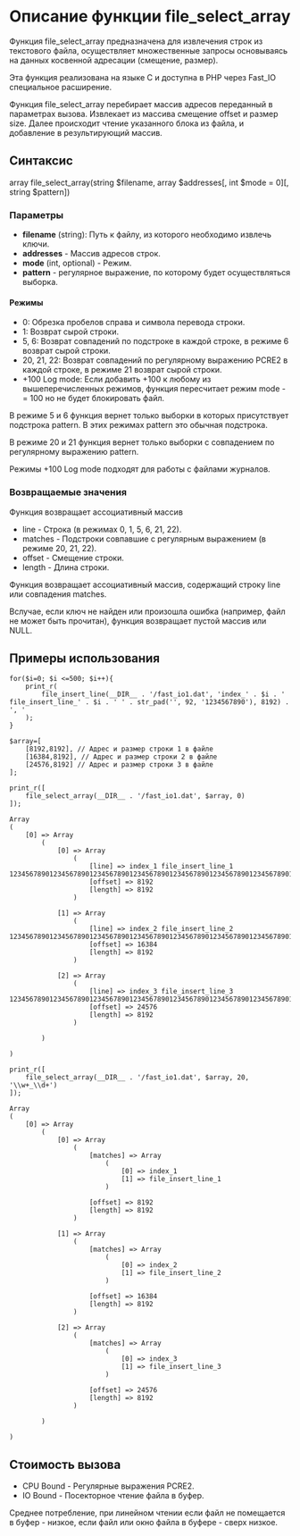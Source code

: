 # Описание функции file_select_array

Функция file_select_array предназначена для извлечения строк из текстового файла, осуществляет множественные запросы основываясь на данных косвенной адресации (смещение, размер).

Эта функция реализована на языке C и доступна в PHP через Fast_IO специальное расширение.


Функция file_select_array перебирает массив адресов переданный в параметрах вызова. Извлекает из массива смещение offset и размер size. 
Далее происходит чтение указанного блока из файла, и добавление в результирующий массив.


## Синтаксис

array file_select_array(string $filename, array $addresses[, int $mode = 0][, string $pattern])

### Параметры

- **filename** (string): Путь к файлу, из которого необходимо извлечь ключи.
- **addresses** - Массив адресов строк.
- **mode** (int, optional) - Режим.
- **pattern** - регулярное выражение, по которому будет осуществляться выборка.


#### Режимы
- 0: Обрезка пробелов справа и символа перевода строки.
- 1: Возврат сырой строки.
- 5, 6: Возврат совпадений по подстроке в каждой строке, в режиме 6 возврат сырой строки. 
- 20, 21, 22: Возврат совпадений по регулярному выражению PCRE2 в каждой строке, в режиме 21 возврат сырой строки. 
- +100 Log mode: Если добавить +100 к любому из вышеперечисленных режимов, функция пересчитает режим mode -= 100 но не будет блокировать файл.

В режиме 5 и 6 функция вернет только выборки в которых присутствует подстрока pattern. В этих режимах pattern это обычная подстрока.

В режиме 20 и 21 функция вернет только выборки с совпадением по регулярному выражению pattern.

Режимы +100 Log mode подходят для работы с файлами журналов.


### Возвращаемые значения

Функция возвращает ассоциативный массив

- line - Строка (в режимах 0, 1, 5, 6, 21, 22).
- matches - Подстроки совпавшие с регулярным выражением (в режиме 20, 21, 22).
- offset - Смещение строки.
- length - Длина строки.


Функция возвращает ассоциативный массив, содержащий строку line или совпадения matches.

Вслучае, если ключ не найден или произошла ошибка (например, файл не может быть прочитан), функция возвращает пустой массив или NULL.


## Примеры использования

```
for($i=0; $i <=500; $i++){
	print_r(
		file_insert_line(__DIR__ . '/fast_io1.dat', 'index_' . $i . ' file_insert_line_' . $i . ' ' . str_pad('', 92, '1234567890'), 8192) . ', '
	);
}

$array=[
	[8192,8192], // Адрес и размер строки 1 в файле
	[16384,8192], // Адрес и размер строки 2 в файле
	[24576,8192] // Адрес и размер строки 3 в файле
];

print_r([
	file_select_array(__DIR__ . '/fast_io1.dat', $array, 0)
]);
```


```
Array
(
    [0] => Array
        (
            [0] => Array
                (
                    [line] => index_1 file_insert_line_1 12345678901234567890123456789012345678901234567890123456789012345678901234567890123456789012
                    [offset] => 8192
                    [length] => 8192
                )

            [1] => Array
                (
                    [line] => index_2 file_insert_line_2 12345678901234567890123456789012345678901234567890123456789012345678901234567890123456789012
                    [offset] => 16384
                    [length] => 8192
                )

            [2] => Array
                (
                    [line] => index_3 file_insert_line_3 12345678901234567890123456789012345678901234567890123456789012345678901234567890123456789012
                    [offset] => 24576
                    [length] => 8192
                )

        )

)
```



```
print_r([
	file_select_array(__DIR__ . '/fast_io1.dat', $array, 20, '\\w+_\\d+')
]);
```

```
Array
(
    [0] => Array
        (
            [0] => Array
                (
                    [matches] => Array
                        (
                            [0] => index_1
                            [1] => file_insert_line_1
                        )

                    [offset] => 8192
                    [length] => 8192
                )

            [1] => Array
                (
                    [matches] => Array
                        (
                            [0] => index_2
                            [1] => file_insert_line_2
                        )

                    [offset] => 16384
                    [length] => 8192
                )

            [2] => Array
                (
                    [matches] => Array
                        (
                            [0] => index_3
                            [1] => file_insert_line_3
                        )

                    [offset] => 24576
                    [length] => 8192
                )

        )

)

```


## Стоимость вызова

- CPU Bound - Регулярные выражения PCRE2.
- IO Bound - Посекторное чтение файла в буфер.

Среднее потребление, при линейном чтении если файл не помещается в буфер - низкое, если файл или окно файла в буфере - сверх низкое.

